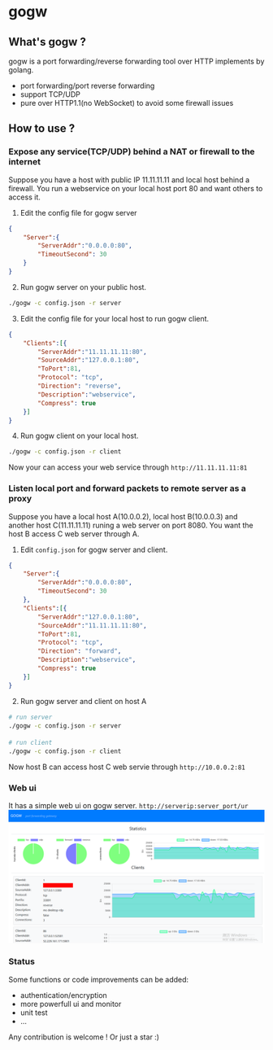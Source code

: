 # gogw 

## What's gogw ?
gogw is a port forwarding/reverse forwarding tool over HTTP implements by golang.

* port forwarding/port reverse forwarding
* support TCP/UDP
* pure over HTTP1.1(no WebSocket) to avoid some firewall issues

## How to use ?

### Expose any service(TCP/UDP) behind a NAT or firewall to the internet
Suppose you have a host with public IP 11.11.11.11 and  local host behind a firewall. You run a webservice on your local host port 80 and want others to access it.

1. Edit the config file for gogw server
```json
{
	"Server":{
		"ServerAddr":"0.0.0.0:80",
		"TimeoutSecond": 30
	}
}
```
2. Run gogw server on your public host.
```bash
./gogw -c config.json -r server 
```

3. Edit the config file for your local host to run gogw client.
```json
{
	"Clients":[{
		"ServerAddr":"11.11.11.11:80",
		"SourceAddr":"127.0.0.1:80",
		"ToPort":81,
		"Protocol": "tcp",
		"Direction": "reverse",
		"Description":"webservice",
		"Compress": true
	}]
}
```

4. Run gogw client on your local host.
```bash
./gogw -c config.json -r client
```

Now your can access your web service through ```http://11.11.11.11:81```


### Listen local port and forward packets to remote server as a proxy
Suppose you have a local host A(10.0.0.2), local host B(10.0.0.3) and another host C(11.11.11.11) runing a web server on port 8080. You want the host B access C web server through A.

1. Edit ```config.json``` for gogw server and client.
```json
{
	"Server":{
		"ServerAddr":"0.0.0.0:80",
		"TimeoutSecond": 30
	},
	"Clients":[{
		"ServerAddr":"127.0.0.1:80",
		"SourceAddr":"11.11.11.11:80",
		"ToPort":81,
		"Protocol": "tcp",
		"Direction": "forward",
		"Description":"webservice",
		"Compress": true
	}]
}
```

2. Run gogw server and client on host A
```bash
# run server
./gogw -c config.json -r server

# run client
./gogw -c config.json -r client
```

Now host B can access host C web servie through ```http://10.0.0.2:81```

### Web ui
It has a simple web ui on gogw server. ```http://serverip:server_port/ur```
![ui](ui.png)


### Status
Some functions or code improvements can be added:
* authentication/encryption
* more powerfull ui and monitor
* unit test
* ...

Any contribution is welcome ! Or just a star :)


